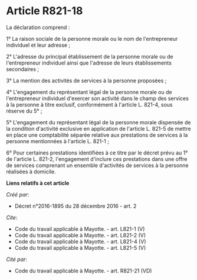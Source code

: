 # Article R821-18

La déclaration comprend : 

1° La raison sociale de la personne morale ou le nom de l'entrepreneur individuel et leur adresse ; 

2° L'adresse du principal établissement de la personne morale ou de l'entrepreneur individuel ainsi que l'adresse de leurs
établissements secondaires ; 

3° La mention des activités de services à la personne proposées ; 

4° L'engagement du représentant légal de la personne morale ou de l'entrepreneur individuel d'exercer son activité dans le
champ des services à la personne à titre exclusif, conformément à l'article L. 821-4, sous réserve du 5° ; 

5° L'engagement du représentant légal de la personne morale dispensée de la condition d'activité exclusive en application de
l'article L. 821-5 de mettre en place une comptabilité séparée relative aux prestations de services à la personne mentionnées
à l'article L. 821-1 ; 

6° Pour certaines prestations identifiées à ce titre par le décret prévu au 1° de l'article L. 821-2, l'engagement d'inclure
ces prestations dans une offre de services comprenant un ensemble d'activités de services à la personne réalisées à domicile.

**Liens relatifs à cet article**

_Créé par_:

  - Décret n°2016-1895 du 28 décembre 2016 - art. 2

_Cite_:

  - Code du travail applicable à Mayotte. - art. L821-1 (V)
  - Code du travail applicable à Mayotte. - art. L821-2 (V)
  - Code du travail applicable à Mayotte. - art. L821-4 (V)
  - Code du travail applicable à Mayotte. - art. L821-5 (V)

_Cité par_:

  - Code du travail applicable à Mayotte. - art. R821-21 (VD)
